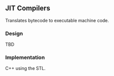 ## JIT Compilers
Translates bytecode to executable machine code.

### Design
TBD

### Implementation
C++ using the STL.